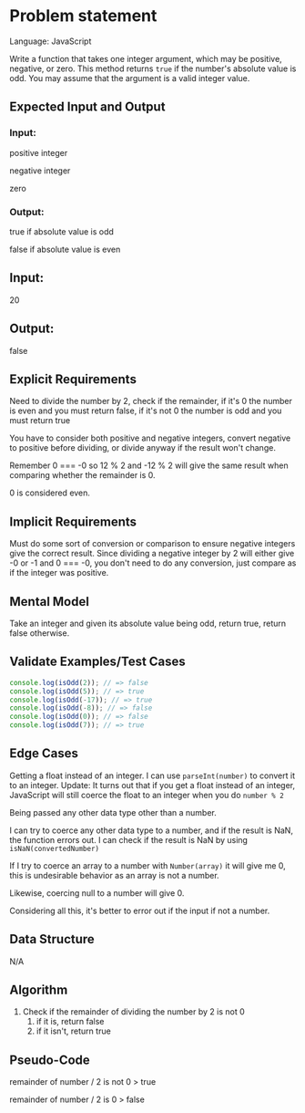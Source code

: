 # Problem statement

Language: JavaScript

Write a function that takes one integer argument, which may be positive, negative, or zero. This method returns `true` if the number's absolute value is odd. You may assume that the argument is a valid integer value.

## Expected Input and Output

### Input:

positive integer

negative integer

zero

### Output:

true if absolute value is odd

false if absolute value is even

## Input:

20

## Output:

false

## Explicit Requirements

Need to divide the number by 2, check if the remainder, if it's 0 the number is even and you must return false, if it's not 0 the number is odd and you must return true

You have to consider both positive and negative integers, convert negative to positive before dividing, or divide anyway if the result won't change.

Remember 0 === -0 so 12 % 2 and -12 % 2 will give the same result when comparing whether the remainder is 0.

0 is considered even.

## Implicit Requirements

Must do some sort of conversion or comparison to ensure negative integers give the correct result. Since dividing a negative integer by 2 will either give -0 or -1 and 0 === -0, you don't need to do any conversion, just compare as if the integer was positive.

## Mental Model

Take an integer and given its absolute value being odd, return true, return false otherwise.

## Validate Examples/Test Cases

```jsx
console.log(isOdd(2)); // => false
console.log(isOdd(5)); // => true
console.log(isOdd(-17)); // => true
console.log(isOdd(-8)); // => false
console.log(isOdd(0)); // => false
console.log(isOdd(7)); // => true
```

## Edge Cases

Getting a float instead of an integer. I can use `parseInt(number)` to convert it to an integer. Update: It turns out that if you get a float instead of an integer, JavaScript will still coerce the float to an integer when you do `number % 2`

Being passed any other data type other than a number.

I can try to coerce any other data type to a number, and if the result is NaN, the function errors out. I can check if the result is NaN by using `isNaN(convertedNumber)`

If I try to coerce an array to a number with `Number(array)` it will give me 0, this is undesirable behavior as an array is not a number.

Likewise, coercing null to a number will give 0.

Considering all this, it's better to error out if the input if not a number.

## Data Structure

N/A

## Algorithm

1. Check if the remainder of dividing the number by 2 is not 0
   1. if it is, return false
   2. if it isn't, return true

## Pseudo-Code

remainder of number / 2 is not 0 > true

remainder of number / 2 is 0 > false
